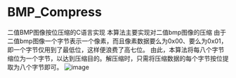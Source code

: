# BMP_Compress
二值BMP图像按位压缩的C语言实现
本算法主要实现对二值bmp图像的压缩
由于二值bmp图像一个字节表示一个像素，而且像素数据要么为0x00、要么为0x01，即一个字节仅用到了最低位，这样便浪费了高七位。
由此，本算法将每八个字节缩位为一个字节，以达到压缩目的。解压缩时，只需将压缩数据的每个字节按位提取为八个字节即可。
![image](https://user-images.githubusercontent.com/62588224/142570969-a4353af6-0471-47a2-9468-fbe97d645380.png)
